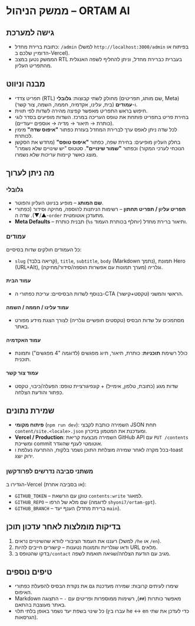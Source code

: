 # ממשק הניהול – ORTAM AI

## גישה למערכת
- כתובת ברירת מחדל: `/admin` (למשל `http://localhost:3000/admin` בפיתוח או הדומיין שלכם ב-Vercel).
- הממשק נטען במצב RTL בעברית כברירת מחדל, וניתן להחליף לשפה האנגלית מהתפריט העליון.

## מבנה וניווט
- תפריט צדדי (RTL) מחולק לשתי קבוצות: **גלובלי** (שם מותג, תפריטים, Meta) ו-**עמודים** (בית, עלינו, אקדמיה, חממה, השמה, צור קשר).
- חיפוש בראש התפריט מאפשר קפיצה מהירה לשדות לפי תווית.
- בחירת פריט בתפריט פותחת את טופס העריכה במרכז. השדות מופיעים בסדר לוגי (כותרת → תיאור → מדיה → אוספים ייעודיים).
- לכל שדה ניתן לאפס ערך לברירת המחדל בעזרת כפתור **"איפוס שדה"** מימין לכותרת.
- בחלק העליון מופיעים: בחירת שפה, כפתור **"איפוס טופס"** (מחדש את הסקשן הנוכחי לערכי המקור) וכפתור **"שמור שינויים"**. סטטוס "יש שינויים שלא נשמרו" מוצג כאשר קיימות עריכות שלא נשמרו.

## מה ניתן לערוך
### גלובלי
- **שם המותג** – מופיע בניווט העליון והפוטר.
- **תפריט עליון / תפריט תחתון** – רשימות הניתנות להוספה, מחיקה וסידור (כפתורי ▲/▼). שדה ה-`order` מתעדכן אוטומטית.
- **Meta Defaults** – תבנית כותרת (`%s` יוחלף בכותרת העמוד) ותיאור ברירת מחדל.

### עמודים
כל העמודים חולקים שדות בסיסיים:
- `slug` (קריאה בלבד), `title`, `subtitle`, `body` (Markdown נתמך), תמונת Hero (URL+Alt), וגלריה (מערך תמונות עם אפשרות הוספה/סידור/מחיקה).

#### עמוד הבית
- בנוסף לשדות הבסיסיים: עריכת כפתורי ה-CTA הראשי והמשני (טקסט+קישור).

#### עמוד עלינו / חממה / השמה
- מסתמכים על שדות הבסיס (טקסטים חופשיים וגלריה) לצורך הצגת מידע מפורט באתר.

#### עמוד האקדמיה
- כולל רשימת **תוכניות**: כותרת, תיאור, תיוג מפגשים (לדוגמה "4 מפגשים") ותמונת תוכנית.

#### עמוד צור קשר
- שדות מגע (כתובת, טלפון, אימייל) + קונפיגורציית טופס: הפעלה/כיבוי, טקסט כפתור והודעת הצלחה.

## שמירת נתונים
- **פיתוח מקומי** (`npm run dev`): השמירה כותבת לקבצי JSON תחת `content/site.<locale>.json` ומעדכנת את המטמון בזיכרון.
- **Vercel / Production**: השמירה מבצעת קריאת GitHub API עם `PUT /contents` ומשייכת commit אוטומטי לענף שהוגדר.
- בכל מקרה לאחר שמירה מוצלחת התוכן נשמר בלקוח, ההתרעה נעלמת ו-toast ירוק יוצג.

### משתני סביבה נדרשים לפרודקשן
הגדירו ב-Vercel (או בסביבה אחרת):
- `GITHUB_TOKEN` – טוקן עם הרשאת `contents:write` למאגר.
- `GITHUB_REPO` – שם מלא של הרפו (לדוגמה `shyoni7/ortam-gpt`).
- `GITHUB_BRANCH` – הענף יעד (ברירת מחדל `main`).

## בדיקות מומלצות לאחר עדכון תוכן
1. רעננו את העמוד הציבורי לוודא שהשינויים נראים (למשל `/he` או `/en`).
2. ודאו שגלריות ותמונות נטענות – קישורים חייבים להיות URL מלאים.
3. בדקו שהטופס ב`/contact` מגיב עם הודעת הצלחה/שגיאה תואמת לשפה.

## טיפים נוספים
- שימרו לעיתים קרובות: שמירה מעדכנת גם את נקודת הבסיס להפעלת כפתורי האיפוס.
- Markdown מאפשר כותרות (`##`), רשימות ממוספרות ופריטים עם `-` – התצוגה באתר מעוצבת בהתאם.
- כל שינוי בשפת יעד נשמר באופן בלתי תלוי (עברו בין he ↔ en כדי לעדכן את שתי הגרסאות).
